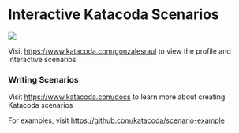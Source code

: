 # Interactive Katacoda Scenarios

[![](http://shields.katacoda.com/katacoda/gonzalesraul/count.svg)](https://www.katacoda.com/gonzalesraul "Get your profile on Katacoda.com")

Visit https://www.katacoda.com/gonzalesraul to view the profile and interactive scenarios

### Writing Scenarios
Visit https://www.katacoda.com/docs to learn more about creating Katacoda scenarios

For examples, visit https://github.com/katacoda/scenario-example

